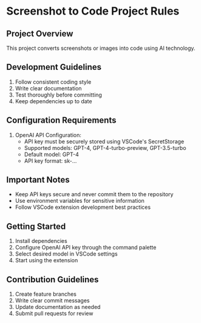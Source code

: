 # Screenshot to Code Project Rules

## Project Overview
This project converts screenshots or images into code using AI technology.

## Development Guidelines
1. Follow consistent coding style
2. Write clear documentation
3. Test thoroughly before committing
4. Keep dependencies up to date

## Configuration Requirements
1. OpenAI API Configuration:
   - API key must be securely stored using VSCode's SecretStorage
   - Supported models: GPT-4, GPT-4-turbo-preview, GPT-3.5-turbo
   - Default model: GPT-4
   - API key format: sk-...

## Important Notes
- Keep API keys secure and never commit them to the repository
- Use environment variables for sensitive information
- Follow VSCode extension development best practices

## Getting Started
1. Install dependencies
2. Configure OpenAI API key through the command palette
3. Select desired model in VSCode settings
4. Start using the extension

## Contribution Guidelines
1. Create feature branches
2. Write clear commit messages
3. Update documentation as needed
4. Submit pull requests for review
